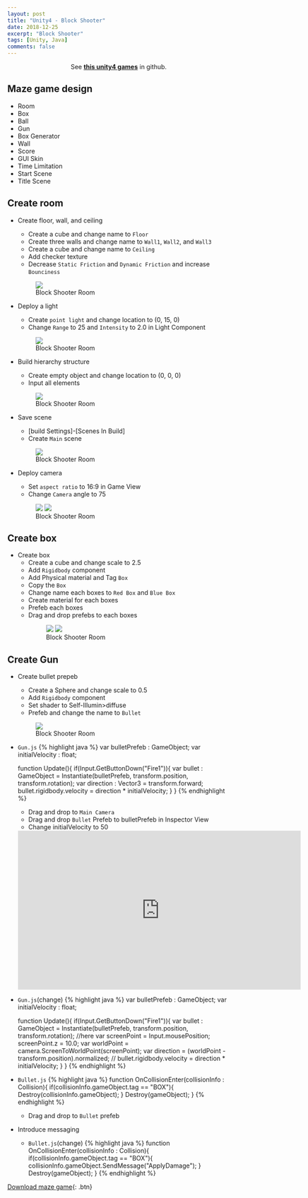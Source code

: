 ```yaml
---
layout: post
title: "Unity4 - Block Shooter"
date: 2018-12-25
excerpt: "Block Shooter"
tags: [Unity, Java]
comments: false
---
```


<center>See <a href="https://github.com/leehuhlee/Unity"><b>this unity4 games</b></a> in github.</center>

## Maze game design

* Room
* Box
* Ball
* Gun
* Box Generator
* Wall
* Score
* GUI Skin
* Time Limitation
* Start Scene
* Title Scene

## Create room

* Create floor, wall, and ceiling 
  - Create a cube and change name to `Floor`
  - Create three walls and change name to `Wall1`, `Wall2`, and `Wall3`
  - Create a cube and change name to `Ceiling`
  - Add checker texture
  - Decrease `Static Friction` and `Dynamic Friction` and increase `Bounciness`
  <figure>
	  <a href="/assets/img/posts/unity/room1.jpg"><img src="/assets/img/posts/unity_blockshooter/room1.jpg"></a>
	  <figcaption>Block Shooter Room</figcaption>
  </figure>

* Deploy a light
  - Create `point light` and change location to (0, 15, 0)
  - Change `Range` to 25 and `Intensity` to 2.0 in Light Component
  <figure>
	  <a href="/assets/img/posts/unity/light1.jpg"><img src="/assets/img/posts/unity_blockshooter/light1.jpg"></a>
	  <figcaption>Block Shooter Room</figcaption>
  </figure>

* Build hierarchy structure
  - Create empty object and change location to (0, 0, 0)
  - Input all elements
  <figure>
	  <a href="/assets/img/posts/unity/hierarchy1.jpg"><img src="/assets/img/posts/unity_blockshooter/hierarchy1.jpg"></a>
	  <figcaption>Block Shooter Room</figcaption>
  </figure>

* Save scene
  - [build Settings]-[Scenes In Build]
  - Create `Main` scene
  <figure>
	  <a href="/assets/img/posts/unity/scene1.jpg"><img src="/assets/img/posts/unity_blockshooter/scene1.jpg"></a>
	  <figcaption>Block Shooter Room</figcaption>
  </figure>

* Deploy camera
  - Set `aspect ratio` to 16:9 in Game View
  - Change `Camera` angle to 75
  <figure class="half">
	  <a href="/assets/img/posts/unity/camera1.jpg"><img src="/assets/img/posts/unity_blockshooter/camera1.jpg"></a>
    <a href="/assets/img/posts/unity/camera2.jpg"><img src="/assets/img/posts/unity_blockshooter/camera2.jpg"></a>
	  <figcaption>Block Shooter Room</figcaption>
  </figure>


## Create box

* Create box
  - Create a cube and change scale to 2.5
  - Add `Rigidbody` component
  - Add Physical material and Tag `Box`
  - Copy the `Box`
  - Change name each boxes to `Red Box` and `Blue Box`
  - Create material for each boxes
  - Prefeb each boxes
  - Drag and drop prefebs to each boxes
    <figure class="half">
	  <a href="/assets/img/posts/unity/box1.jpg"><img src="/assets/img/posts/unity_blockshooter/box1.jpg"></a>
    <a href="/assets/img/posts/unity/box2.jpg"><img src="/assets/img/posts/unity_blockshooter/box2.jpg"></a>
	  <figcaption>Block Shooter Room</figcaption>
  </figure>


## Create Gun

* Create bullet prepeb
  - Create a Sphere and change scale to 0.5
  - Add `Rigidbody` component
  - Set shader to Self-Illumin>diffuse
  - Prefeb and change the name to `Bullet`
  <figure>
	  <a href="/assets/img/posts/unity/bullet1.jpg"><img src="/assets/img/posts/unity_blockshooter/bullet1.jpg"></a>
	  <figcaption>Block Shooter Room</figcaption>
  </figure>

* `Gun.js`
  {% highlight java %}
    var bulletPrefeb : GameObject;
    var initialVelocity : float;

    function Update(){
      if(Input.GetButtonDown("Fire1")){
        var bullet : GameObject = Instantiate(bulletPrefeb, transform.position, transform.rotation);
        var direction : Vector3 = transform.forward;
        bullet.rigidbody.velocity = direction * initialVelocity;
      }
    }
  {% endhighlight %}
  - Drag and drop to `Main Camera`
  - Drag and drop `Bullet` Prefeb to bulletPrefeb in Inspector View
  - Change initialVelocity to 50
  <iframe title="유니티 입문 5장 블록 슈터 게임" width="640" height="360" src="https://play-tv.kakao.com/embed/player/cliplink/v26ddOwsgIgV5wxuPVxY7iP@my?service=player_share" allowfullscreen frameborder="0" scrolling="no" allow="autoplay"></iframe>

* `Gun.js`(change)
  {% highlight java %}
    var bulletPrefeb : GameObject;
    var initialVelocity : float;

    function Update(){
      if(Input.GetButtonDown("Fire1")){
        var bullet : GameObject = Instantiate(bulletPrefeb, transform.position, transform.rotation);
        //here
        var screenPoint = Input.mousePosition;
        screenPoint.z = 10.0;
        var worldPoint = camera.ScreenToWorldPoint(screenPoint);
        var direction = (worldPoint - transform.position).normalized;
        //
        bullet.rigidbody.velocity = direction * initialVelocity;
      }
    }
  {% endhighlight %}

* `Bullet.js`
  {% highlight java %}
    function OnCollisionEnter(collisionInfo : Collision){
      if(collisionInfo.gameObject.tag == "BOX"){
        Destroy(collisionInfo.gameObject);
      }
      Destroy(gameObject);
    }
  {% endhighlight %}
  - Drag and drop to `Bullet` prefeb

* Introduce messaging
  - `Bullet.js`(change)
  {% highlight java %}
    function OnCollisionEnter(collisionInfo : Collision){
      if(collisionInfo.gameObject.tag == "BOX"){
        collisionInfo.gameObject.SendMessage("ApplyDamage");
      }
      Destroy(gameObject);
    }
  {% endhighlight %}


[Download maze game](https://github.com/leehuhlee/Unity){: .btn}
